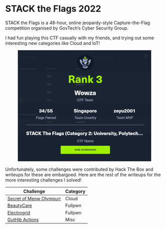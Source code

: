 # STACK the Flags 2022

STACK the Flags is a 48-hour, online jeopardy-style Capture-the-Flag competition organised by GovTech’s Cyber Security Group.

I had fun playing this CTF casually with my friends, and trying out some interesting new categories like Cloud and IoT!

<figure><img src="../../.gitbook/assets/image (1) (3).png" alt=""><figcaption></figcaption></figure>

Unfortunately, some challenges were contributed by Hack The Box and writeups for these are embargoed. Here are the rest of the writeups for the more interesting challenges I solved!

| Challenge                                             | Category |
| ----------------------------------------------------- | -------- |
| [Secret of Meow Olympurr](secret-of-meow-olympurr.md) | Cloud    |
| [BeautyCare](beautycare.md)                           | Fullpwn  |
| [Electrogrid](electrogrid.md)                         | Fullpwn  |
| [GutHib Actions](guthib-actions.md)                   | Misc     |
